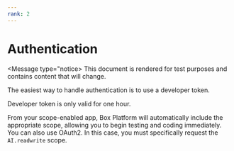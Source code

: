 ```yaml
---
rank: 2
---
```


# Authentication

<Message type="notice>
This document is rendered for test purposes and contains content that
will change.

</Message>

The easiest way to handle authentication is to
use a developer token.

<Message type="notice">
Developer token is only valid for one hour.
</Message>

From your scope-enabled app, Box Platform will
automatically include the appropriate scope,
allowing you to begin testing and coding immediately. 
You can also use OAuth2. 
In this case, you must specifically request
the `AI.readwrite` scope.